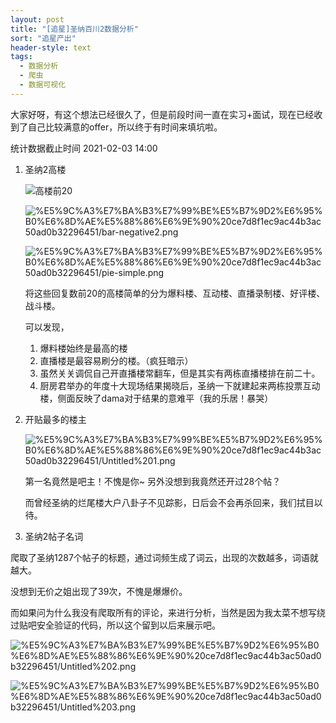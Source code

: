 ```yaml
---
layout: post
title: "[追星]圣纳百川2数据分析"
sort: "追星产出"
header-style: text
tags:
  - 数据分析
  - 爬虫
  - 数据可视化
---
```

大家好呀，有这个想法已经很久了，但是前段时间一直在实习+面试，现在已经收到了自己比较满意的offer，所以终于有时间来填坑啦。

统计数据截止时间 2021-02-03 14:00

1. 圣纳2高楼

    ![高楼前20](https://kazoottt-1256684243.cos.ap-chengdu.myqcloud.com/124456.png)

    ![%E5%9C%A3%E7%BA%B3%E7%99%BE%E5%B7%9D2%E6%95%B0%E6%8D%AE%E5%88%86%E6%9E%90%20ce7d8f1ec9ac44b3ac50ad0b32296451/bar-negative2.png](https://kazoottt-1256684243.cos.ap-chengdu.myqcloud.com/124528.png)

    ![%E5%9C%A3%E7%BA%B3%E7%99%BE%E5%B7%9D2%E6%95%B0%E6%8D%AE%E5%88%86%E6%9E%90%20ce7d8f1ec9ac44b3ac50ad0b32296451/pie-simple.png](https://kazoottt-1256684243.cos.ap-chengdu.myqcloud.com/124535.png)

    将这些回复数前20的高楼简单的分为爆料楼、互动楼、直播录制楼、好评楼、战斗楼。

    可以发现，

    1. 爆料楼始终是最高的楼
    2. 直播楼是最容易刷分的楼。（疯狂暗示）
    3. 虽然关关调侃自己开直播楼常翻车，但是其实有两栋直播楼排在前二十。
    4. 厨房君举办的年度十大现场结果揭晓后，圣纳一下就建起来两栋投票互动楼，侧面反映了dama对于结果的意难平（我的乐居！暴哭）

2. 开贴最多的楼主

    ![%E5%9C%A3%E7%BA%B3%E7%99%BE%E5%B7%9D2%E6%95%B0%E6%8D%AE%E5%88%86%E6%9E%90%20ce7d8f1ec9ac44b3ac50ad0b32296451/Untitled%201.png](https://kazoottt-1256684243.cos.ap-chengdu.myqcloud.com/124538.png)

    第一名竟然是吧主！不愧是你~ 另外没想到我竟然还开过28个帖？

    而曾经圣纳的烂尾楼大户八卦子不见踪影，日后会不会再杀回来，我们拭目以待。

3. 圣纳2帖子名词

爬取了圣纳1287个帖子的标题，通过词频生成了词云，出现的次数越多，词语就越大。

没想到无价之姐出现了39次，不愧是爆爆价。

而如果问为什么我没有爬取所有的评论，来进行分析，当然是因为我太菜不想写绕过贴吧安全验证的代码，所以这个留到以后来展示吧。

![%E5%9C%A3%E7%BA%B3%E7%99%BE%E5%B7%9D2%E6%95%B0%E6%8D%AE%E5%88%86%E6%9E%90%20ce7d8f1ec9ac44b3ac50ad0b32296451/Untitled%202.png](https://kazoottt-1256684243.cos.ap-chengdu.myqcloud.com/124545.png)

![%E5%9C%A3%E7%BA%B3%E7%99%BE%E5%B7%9D2%E6%95%B0%E6%8D%AE%E5%88%86%E6%9E%90%20ce7d8f1ec9ac44b3ac50ad0b32296451/Untitled%203.png](https://kazoottt-1256684243.cos.ap-chengdu.myqcloud.com/124548.png)